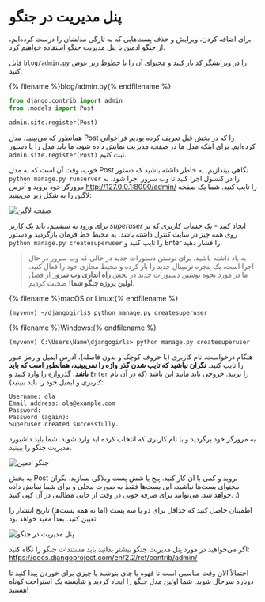 # پنل مدیریت در جنگو

برای اضافه کردن، ویرایش و حذف پست‌هایی که به تازگی مدلشان را درست کرده‌ایم، از جنگو ادمین یا پنل مدیریت جنگو استفاده خواهیم کرد.

فایل `blog/admin.py` را در ویرایشگر کد باز کنید و محتوای آن را با خطوط زیر عوض کنید:

{% filename %}blog/admin.py{% endfilename %}

```python
from django.contrib import admin
from .models import Post

admin.site.register(Post)
```

همانطور که می‌بینید، مدل Post را که در بخش قبل تعریف کرده بودیم فراخوانی کرده‌ایم. برای اینکه مدل ما در صفحه مدیریت نمایش داده شود، ما باید مدل را با دستور ` admin.site.register(Post)` ثبت کنیم.

خوب، وقت آن است که به مدل Post نگاهی بیندازیم. به خاطر داشته باشید که دستور `python manage.py runserver` را در کنسول اجرا کنید تا وب سرور اجرا شود. به مرورگر خود بروید و آدرس http://127.0.0.1:8000/admin/ را تایپ کنید. شما یک صفحه لاگین را به شکل زیر می‌بینید:

![صفحه لاگین](images/login_page2.png)

برای ورود به سیستم، باید یک کاربر *superuser* ایجاد کنید - یک حساب کاربری که بر روی همه چیز در سایت کنترل داشته باشد. به محیط خط فرمان بازگردید و دستور `python manage.py createsuperuser` را تایپ کنید و Enter را فشار دهید.

> به یاد داشته باشید، برای نوشتن دستورات جدید در حالی که وب سرور در حال اجرا است، یک پنجره ترمینال جدید را باز کرده و محیط مجازی خود را فعال کنید. ما در مورد نحوه نوشتن دستورات جدید در بخش **راه اندازی وب سرور** از فصل **اولین پروژه جنگو شما!** صحبت کردیم.

{% filename %}macOS or Linux:{% endfilename %}

    (myvenv) ~/djangogirls$ python manage.py createsuperuser
    

{% filename %}Windows:{% endfilename %}

    (myvenv) C:\Users\Name\djangogirls> python manage.py createsuperuser
    

هنگام درخواست، نام کاربری (با حروف کوچک و بدون فاصله)، آدرس ایمیل و رمز عبور را تایپ کنید. **نگران نباشید که تایپ شدن گذر واژه را نمی‌بینید، همانطور است که باید باشد.** گذرواژه را وارد کنید و `Enter` را بزنید. خروجی باید مانند این باشد (که در آن نام کاربری و ایمیل خود را باید ببینید):

    Username: ola
    Email address: ola@example.com
    Password:
    Password (again):
    Superuser created successfully.
    

به مرورگر خود برگردید و با نام کاربری که انتخاب کرده اید وارد شوید. شما باید داشبورد مدیریت جنگو را ببینید.

![جنگو ادمین](images/django_admin3.png)

به بخش Post بروید و کمی با آن کار کنید. پنج یا شش پست وبلاگی بسازید. نگران محتوای پست‌ها نباشید، این پست‌ها فقط به صورت محلی و برای شما نمایش داده خواهد شد. می‌توانید برای صرفه جویی در وقت از جایی مطالبی در آن کپی کنید. :)

اطمینان حاصل کنید که حداقل برای دو یا سه پست (اما نه همه پست‌ها) تاریخ انتشار را تعیین کنید. بعداً مفید خواهد بود.

![پنل مدیریت در جنگو](images/edit_post3.png)

اگر می‌خواهید در مورد پنل مدیریت جنگو بیشتر بدانید باید مستندات جنگو را نگاه کنید: https://docs.djangoproject.com/en/2.2/ref/contrib/admin/

احتمالاً الان وقت مناسبی است تا قهوه یا چای بنوشید یا چیزی برای خوردن پیدا کنید تا دوباره سرحال شوید. شما اولین مدل جنگو را ایجاد کردید و شایسته یک استراحت کوتاه هستید!